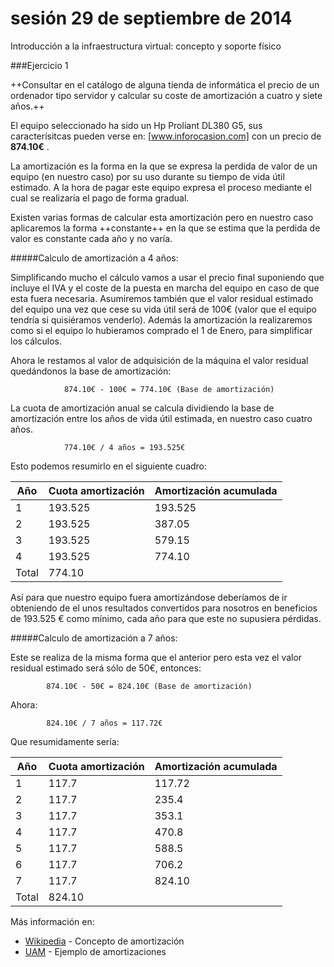 sesión 29 de septiembre de 2014
=========

Introducción a la infraestructura virtual: concepto y soporte físico



###Ejercicio 1

++Consultar en el catálogo de alguna tienda de informática el precio de un ordenador tipo
servidor y calcular su coste de amortización a cuatro y siete años.++

El equipo seleccionado ha sido un Hp Proliant DL380 G5, sus caracterísitcas pueden verse en: [www.inforocasion.com] con un precio de **874.10€** .

La amortización es la forma en la que se expresa la perdida de valor de un equipo (en nuestro caso) por su uso durante su tiempo de vida útil estimado. A la hora de pagar este equipo expresa el proceso mediante el cual se realizaría el pago de forma gradual.

Existen varias formas de calcular esta amortización pero en nuestro caso aplicaremos la forma ++constante++ en la que se estima que la perdida de valor es constante cada año y no varía.

#####Calculo de amortización a 4 años:

Simplificando mucho el cálculo vamos a usar el precio final suponiendo que incluye el IVA y el coste de la puesta en marcha del equipo en caso de que esta fuera necesaria. Asumiremos también que el valor residual estimado del equipo una vez que cese su vida útil será de 100€ (valor que el equipo tendría si quisiéramos venderlo). Además la amortización la realizaremos como si el equipo lo hubieramos comprado el 1 de Enero, para simplificar los cálculos.

Ahora le restamos al valor de adquisición de la máquina el valor residual quedándonos la base de amortización:

				874.10€ - 100€ = 774.10€ (Base de amortización)

La cuota de amortización anual se calcula dividiendo la base de amortización entre los años de vida útil estimada, en nuestro caso cuatro años.

				774.10€ / 4 años = 193.525€

Esto podemos resumirlo en el siguiente cuadro:

| Año | Cuota amortización | Amortización acumulada |
| --- | ------------------ | ---------------------- |
| 1   | 193.525  		   | 193.525				|
| 2   | 193.525      	   | 387.05					|
| 3   | 193.525            | 579.15					|
| 4   | 193.525            | 774.10					|
|Total| 774.10			   |						|

Así para que nuestro equipo fuera amortizándose deberíamos de ir obteniendo de el unos resultados convertidos para nosotros en beneficios de 193.525 € como mínimo, cada año para que este no supusiera pérdidas.

#####Calculo de amortización a 7 años:

Este se realiza de la misma forma que el anterior pero esta vez el valor residual estimado será sólo de 50€, entonces:

			874.10€ - 50€ = 824.10€ (Base de amortización)

Ahora:

			824.10€ / 7 años = 117.72€


Que resumidamente sería:

| Año | Cuota amortización | Amortización acumulada |
| --- | ------------------ | ---------------------- |
| 1   | 117.7  		  	   | 117.72  				|
| 2   | 117.7      	       | 235.4					|
| 3   | 117.7  		  	   | 353.1					|
| 4   | 117.7  		  	   | 470.8					|
| 5   | 117.7  		  	   | 588.5					|
| 6   | 117.7  		  	   | 706.2					|
| 7   | 117.7  		  	   | 824.10		     		|
|Total| 824.10			   |						|


Más información en:

* [Wikipedia] - Concepto de amortización
* [UAM] - Ejemplo de amortizaciones


[www.inforocasion.com]:http://www.inforocasion.com/servidores-rack-2u/84647-hp-proliant-dl380-g5-biprocesador-quad-core186-ghz-16-gb-4-x-73gb-sas.html?gclid=CjwKEAjwhqShBRDS95LciqqaonISJADj1rgaynpLMVxeeqyiARRfmEkn1ovLonyA2kAYQHjc_2sC1RoCH5Tw_wcB
[Wikipedia]:http://es.wikipedia.org/wiki/Amortizaci%C3%B3n
[UAM]:https://www.uam.es/personal_pdi/economicas/fgimenezba/financiera/ejercicios2/Supuesto%20amortizaciones.pdf
